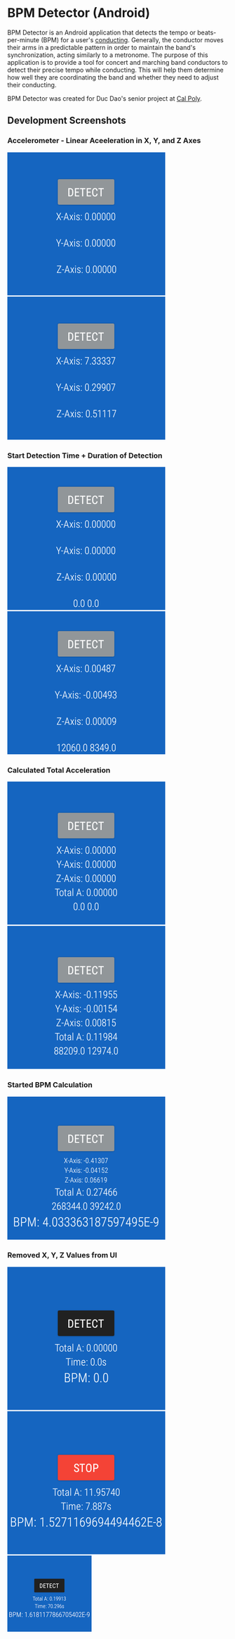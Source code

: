 # BPM Detector (Android)
BPM Detector is an Android application that detects the tempo or beats-per-minute 
(BPM) for a user's [conducting](https://en.wikipedia.org/wiki/Conducting). 
Generally, the conductor moves their arms in a predictable pattern in order to maintain 
the band's synchronization, acting similarly to a metronome. The purpose of this application 
is to provide a tool for concert and marching band conductors to detect their precise tempo 
while conducting. This will help them determine how well they are coordinating the band and 
whether they need to adjust their conducting.

BPM Detector was created for Duc Dao's senior project at [Cal Poly](http://calpoly.edu/).

## Development Screenshots
### Accelerometer - Linear Aceeleration in X, Y, and Z Axes  
![BPM-D screenshot](Screenshots/bpm1.png?raw=true)
![BPM-D screenshot](Screenshots/bpm2.png?raw=true)
### Start Detection Time + Duration of Detection
![BPM-D screenshot](Screenshots/bpm3.png?raw=true)
![BPM-D screenshot](Screenshots/bpm4.png?raw=true)
### Calculated Total Acceleration
![BPM-D screenshot](Screenshots/bpm5.png?raw=true)
![BPM-D screenshot](Screenshots/bpm6.png?raw=true)
### Started BPM Calculation
![BPM-D screenshot](Screenshots/bpm7.png?raw=true)
### Removed X, Y, Z Values from UI
![BPM-D screenshot](Screenshots/bpm8.png?raw=true)
![BPM-D screenshot](Screenshots/bpm9.png?raw=true)
![BPM-D screenshot](Screenshots/bpm10.png?raw=true)
